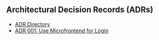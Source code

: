 ## Architectural Decision Records (ADRs)
- [ADR Directory](./docs/adr)
- [ADR 001: Use Microfrontend for Login](./docs/adr/001-use-microfrontend-for-login.md)